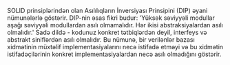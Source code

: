 SOLID prinsiplərindən olan Asılılıqların İnversiyası Prinsipini (DIP) əyani nümunələrlə göstərir. DIP-nin əsas fikri budur: 'Yüksək səviyyəli modullar aşağı səviyyəli modullardan asılı olmamalıdır. Hər ikisi abstraksiyalardan asılı olmalıdır.' Sadə dildə - kodunuz konkret tətbiqlərdən deyil, interfeys və abstrakt siniflərdən asılı olmalıdır. Bu nümunə, bir verilənlər bazası xidmətinin müxtəlif implementasiyalarını necə istifadə etməyi və bu xidmətin istifadəçilərinin konkret implementasiyalardan necə asılı olmadığını göstərir.
